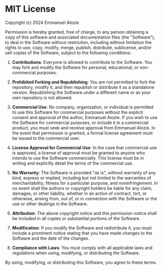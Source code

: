 # MIT License

Copyright (c) 2024 Emmanuel Alozie

Permission is hereby granted, free of charge, to any person obtaining a copy of this software and associated documentation files (the "Software"), to deal in the Software without restriction, including without limitation the rights to use, copy, modify, merge, publish, distribute, sublicense, and/or sell copies of the Software, subject to the following conditions:

1. **Contributions**: Everyone is allowed to contribute to the Software. You may fork and modify the Software for personal, educational, or non-commercial purposes.

2. **Prohibited Forking and Republishing**: You are not permitted to fork the repository, modify it, and then republish or distribute it as a standalone version. Republishing the Software under a different name or as your own repository is not allowed.

3. **Commercial Use**: No company, organization, or individual is permitted to use this Software for commercial purposes without the explicit consent and approval of the author, Emmanuel Alozie. If you wish to use the Software for commercial purposes, or include it in a commercial product, you must seek and receive approval from Emmanuel Alozie. In the event that permission is granted, a formal license agreement must be issued to the commercial user.

4. **License Approval for Commercial Use**: In the case that commercial use is approved, a license of approval must be granted to anyone who intends to use the Software commercially. This license must be in writing and explicitly detail the terms of the commercial use.

5. **No Warranty**: The Software is provided "as is", without warranty of any kind, express or implied, including but not limited to the warranties of merchantability, fitness for a particular purpose, and noninfringement. In no event shall the authors or copyright holders be liable for any claim, damages, or other liability, whether in an action of contract, tort, or otherwise, arising from, out of, or in connection with the Software or the use or other dealings in the Software.

6. **Attribution**: The above copyright notice and this permission notice shall be included in all copies or substantial portions of the Software.

7. **Modification**: If you modify the Software and redistribute it, you must include a prominent notice stating that you have made changes to the Software and the date of the changes.

8. **Compliance with Laws**: You must comply with all applicable laws and regulations when using, modifying, or distributing the Software.

By using, modifying, or distributing this Software, you agree to these terms.
